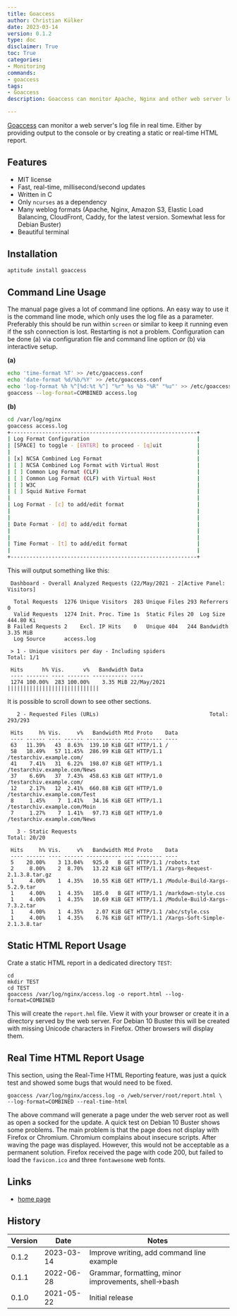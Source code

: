 ```yaml
---
title: Goaccess
author: Christian Külker
date: 2023-03-14
version: 0.1.2
type: doc
disclaimer: True
toc: True
categories:
- Monitoring
commands:
- goaccess
tags:
- Goaccess
description: Goaccess can monitor Apache, Nginx and other web server log files

---
```


[Goaccess] can monitor a web server's log file in real time. Either by
providing output to the console or by creating a static or real-time HTML
report.

## Features

- MIT license
- Fast, real-time, millisecond/second updates
- Written in C
- Only `ncurses` as a dependency
- Many weblog formats (Apache, Nginx, Amazon S3, Elastic Load Balancing,
  CloudFront, Caddy, for the latest version. Somewhat less for Debian Buster)
- Beautiful terminal

## Installation

```bash
aptitude install goaccess
```

## Command Line Usage

The manual page gives a lot of command line options. An easy way to use it is
the command line mode, which only uses the log file as a parameter. Preferably
this should be run within `screen` or similar to keep it running even if the
ssh connection is lost. Restarting is not a problem. Configuration can be done
(a) via configuration file and command line option _or_ (b) via interactive
setup.

__(a)__

```bash
echo 'time-format %T' >> /etc/goaccess.conf
echo 'date-format %d/%b/%Y' >> /etc/goaccess.conf
echo 'log-format %h %^[%d:%t %^] "%r" %s %b "%R" "%u"' >> /etc/goaccess.conf
goaccess --log-format=COMBINED access.log
```

__(b)__


```bash
cd /var/log/nginx
goaccess access.log
+-----------------------------------------------------------+
| Log Format Configuration                                  |
| [SPACE] to toggle - [ENTER] to proceed - [q]uit           |
|                                                           |
| [x] NCSA Combined Log Format                              |
| [ ] NCSA Combined Log Format with Virtual Host            |
| [ ] Common Log Format (CLF)                               |
| [ ] Common Log Format (CLF) with Virtual Host             |
| [ ] W3C                                                   |
| [ ] Squid Native Format                                   |
|                                                           |
| Log Format - [c] to add/edit format                       |
|                                                           |
|                                                           |
| Date Format - [d] to add/edit format                      |
|                                                           |
|                                                           |
| Time Format - [t] to add/edit format                      |
|                                                           |
+-----------------------------------------------------------+
```

This will output something like this:

~~~
 Dashboard - Overall Analyzed Requests (22/May/2021 - 2[Active Panel: Visitors]

  Total Requests  1276 Unique Visitors  283 Unique Files 293 Referrers 0
  Valid Requests  1274 Init. Proc. Time 1s  Static Files 20  Log Size  444.80 Ki
B Failed Requests 2    Excl. IP Hits    0   Unique 404   244 Bandwidth 3.35 MiB
  Log Source      access.log

 > 1 - Unique visitors per day - Including spiders                  Total: 1/1

 Hits      h% Vis.      v%   Bandwidth Data
 ---- ------- ---- ------- ----------- ----
 1274 100.00%  283 100.00%    3.35 MiB 22/May/2021 |||||||||||||||||||||||||||||
~~~

It is possible to scroll down to see other sections.

~~~
   2 - Requested Files (URLs)                                   Total: 293/293

 Hits     h% Vis.     v%   Bandwidth Mtd Proto    Data
 ---- ------ ---- ------ ----------- --- -------- ----
 63   11.39%   43  8.63%  139.10 KiB GET HTTP/1.1 /
 58   10.49%   57 11.45%  286.99 KiB GET HTTP/1.1 /testarchiv.example.com/
 41    7.41%   31  6.22%  198.07 KiB GET HTTP/1.1 /testarchiv.example.com/News
 37    6.69%   37  7.43%  458.63 KiB GET HTTP/1.0 /testarchiv.example.com/
 12    2.17%   12  2.41%  660.88 KiB GET HTTP/1.0 /testarchiv.example.com/Test
 8     1.45%    7  1.41%   34.16 KiB GET HTTP/1.1 /testarchiv.example.com/Moin
 7     1.27%    7  1.41%   97.73 KiB GET HTTP/1.0 /testarchiv.example.com/News

   3 - Static Requests                                            Total: 20/20

 Hits     h% Vis.     v%   Bandwidth Mtd Proto    Data
 ---- ------ ---- ------ ----------- --- -------- ----
 5    20.00%    3 13.04%   925.0   B GET HTTP/1.1 /robots.txt
 2     8.00%    2  8.70%   13.22 KiB GET HTTP/1.1 /Xargs-Request-2.1.3.8.tar.gz
 1     4.00%    1  4.35%   10.55 KiB GET HTTP/1.1 /Module-Build-Xargs-5.2.9.tar
 1     4.00%    1  4.35%   185.0   B GET HTTP/1.1 /markdown-style.css
 1     4.00%    1  4.35%   10.69 KiB GET HTTP/1.1 /Module-Build-Xargs-7.3.2.tar
 1     4.00%    1  4.35%    2.07 KiB GET HTTP/1.1 /abc/style.css
 1     4.00%    1  4.35%    6.76 KiB GET HTTP/1.1 /Xargs-Soft-Simple-2.1.3.8.tar
 ~~~

## Static HTML Report Usage

Crate a static HTML report in a dedicated directory `TEST`:

```
cd
mkdir TEST
cd TEST
goaccess /var/log/nginx/access.log -o report.html --log-format=COMBINED
```

This will create the `report.hml` file. View it with your browser or create it
in a directory served by the web server. For Debian 10 Buster this will be
created with missing Unicode characters in Firefox. Other browsers will display
them.

## Real Time HTML Report Usage

This section, using the Real-Time HTML Reporting feature, was just a quick test
and showed some bugs that would need to be fixed.

```
goaccess /var/log/nginx/access.log -o /web/server/root/report.html \
--log-format=COMBINED --real-time-html
```

The above command will generate a page under the web server root as well as
open a socked for the update. A quick test on Debian 10 Buster shows some
problems. The main problem is that the page does not display with Firefox or
Chromium. Chromium complains about insecure scripts. After waving the page was
displayed. However, this would not be acceptable as a permanent solution.
Firefox received the page with code 200, but failed to load the `favicon.ico`
and three `fontawesome` web fonts.

## Links

- [home page]

[goaccess]: https://goaccess.io
[home page]: https://goaccess.io

## History

| Version | Date       | Notes                                                |
| ------- | ---------- | ---------------------------------------------------- |
| 0.1.2   | 2023-03-14 | Improve writing, add command line example            |
| 0.1.1   | 2022-06-28 | Grammar, formatting, minor improvements, shell->bash |
| 0.1.0   | 2021-05-22 | Initial release                                      |

